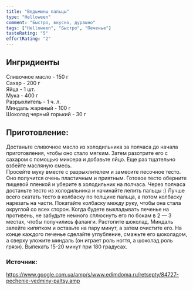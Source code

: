 ```yaml
---
title: "Ведьмины пальцы"
type: "Helloween"
comment: "Быстро, вкусно, дурашно"
tags: ["Helloween", "Быстро", "Печенье"]
tasteRating: "5"
effortRating: "2"
---
```


## Ингридиенты

Сливочное масло - 150 г  
Сахар - 200 г  
Яйца - 1 шт.  
Мука - 400 г  
Разрыхлитель - 1 ч. л.  
Миндаль жареный - 100 г  
Шоколад черный горький - 30 г  


## Приготовление:

Достаньте сливочное масло из холодильника за полчаса до начала приготовления, чтобы оно стало мягким. Затем разотрите его с сахаром с помощью миксера и добавьте яйцо. Еще раз тщательно взбейте масляную смесь.  
Просейте муку вместе с разрыхлителем и замесите песочное тесто. Оно получится очень пластичным и приятным. Готовое тесто оберните пищевой пленкой и уберите в холодильник на полчаса.
Через полчаса достаньте тесто из холодильника и начинайте лепить пальцы :) Лучше всего скатать тесто в колбаску по толщине пальца, а потом колбаску нарезать на части. Покатайте колбаску между руку, чтобы она стала округлой со всех сторон. Когда будете выкладывать печенье на противень, не забудьте немного сплюснуть его по бокам в 2 — 3 местах, чтобы получились фаланги. Растопите шоколад. Миндаль залейте кипятком и оставьте на пару минут, а затем очистите его. На конце каждого печенье сделайте углубление, смажьте его шоколадом, а сверху уложите миндаль (он играет роль ногтя, а шоколад роль грязи).
Выпекать 15-20 минут при 180 градусах.  

### Источник: 
https://www.google.com.ua/amp/s/www.edimdoma.ru/retsepty/84727-pechenie-vedminy-paltsy.amp